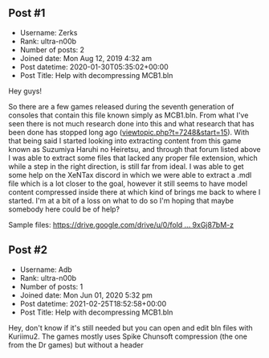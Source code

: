 ## Post #1
- Username: Zerks
- Rank: ultra-n00b
- Number of posts: 2
- Joined date: Mon Aug 12, 2019 4:32 am
- Post datetime: 2020-01-30T05:35:02+00:00
- Post Title: Help with decompressing MCB1.bln

Hey guys!

So there are a few games released during the seventh generation of consoles that contain this file known simply as MCB1.bln. From what I've seen there is not much research done into this and what research that has been done has stopped long ago ([viewtopic.php?t=7248&start=15](https://forum.xentax.com/viewtopic.php?t=7248&start=15)). With that being said I started looking into extracting content from this game known as Suzumiya Haruhi no Heiretsu, and through that forum listed above I was able to extract some files that lacked any proper file extension, which while a step in the right direction, is still far from ideal. I was able to get some help on the XeNTax discord in which we were able to extract a .mdl file which is a lot closer to the goal, however it still seems to have model content compressed inside there at which kind of brings me back to where I started. I'm at a bit of a loss on what to do so I'm hoping that maybe somebody here could be of help?


Sample files: [https://drive.google.com/drive/u/0/fold ... 9xGj87bM-z](https://drive.google.com/drive/u/0/folders/12bsIV2ECMqAOJYJuxCg5D99xGj87bM-z)
## Post #2
- Username: Adb
- Rank: ultra-n00b
- Number of posts: 1
- Joined date: Mon Jun 01, 2020 5:32 pm
- Post datetime: 2021-02-25T18:52:58+00:00
- Post Title: Help with decompressing MCB1.bln

Hey, don't know if it's still needed but you can open and edit bln files with Kuriimu2. The games mostly uses Spike Chunsoft compression (the one from the Dr games) but without a header
